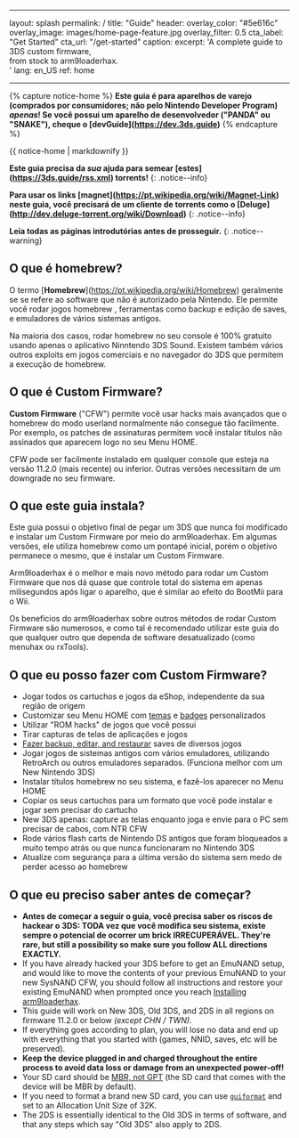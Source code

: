 * * *

layout: splash permalink: / title: "Guide" header: overlay_color: "#5e616c" overlay_image: images/home-page-feature.jpg overlay_filter: 0.5 cta_label: "Get Started" cta_url: "/get-started" caption: excerpt: 'A complete guide to 3DS custom firmware,   
from stock to arm9loaderhax.  
' lang: en_US ref: home

* * *

{% capture notice-home %} **Este guia é para aparelhos de varejo (comprados por consumidores; não pelo Nintendo Developer Program) _apenas_! Se você possui um aparelho de desenvolvedor ("PANDA" ou "SNAKE"), cheque o \[devGuide\](https://dev.3ds.guide)** {% endcapture %}

<div class="notice--danger">{{ notice-home | markdownify }}</div>

**Este guia precisa da *sua* ajuda para semear \[estes\](https://3ds.guide/rss.xml) torrents!** {: .notice--info}

**Para usar os links \[magnet\](https://pt.wikipedia.org/wiki/Magnet-Link) neste guia, você precisará de um cliente de torrents como o \[Deluge\](http://dev.deluge-torrent.org/wiki/Download)** {: .notice--info}

**Leia todas as páginas introdutórias antes de prosseguir.** {: .notice--warning}

## O que é homebrew?

O termo \[**Homebrew**\](https://pt.wikipedia.org/wiki/Homebrew) geralmente se se refere ao software que não é autorizado pela Nintendo. Ele permite você rodar jogos homebrew , ferramentas como backup e edição de saves, e emuladores de vários sistemas antigos.

Na maioria dos casos, rodar homebrew no seu console é 100% gratuito usando apenas o aplicativo Ninntendo 3DS Sound. Existem também vários outros exploits em jogos comerciais e no navegador do 3DS que permitem a execução de homebrew.

## O que é Custom Firmware?

**Custom Firmware** ("CFW") permite você usar hacks mais avançados que o homebrew do modo userland normalmente não consegue tão facilmente. Por exemplo, os patches de assinaturas permitem você instalar títulos não assinados que aparecem logo no seu Menu HOME.

CFW pode ser facilmente instalado em qualquer console que esteja na versão 11.2.0 (mais recente) ou inferior. Outras versões necessitam de um downgrade no seu firmware.

## O que este guia instala?

Este guia possui o objetivo final de pegar um 3DS que nunca foi modificado e instalar um Custom Firmware por meio do arm9loaderhax. Em algumas versões, ele utiliza homebrew como um pontapé inicial, porém o objetivo permanece o mesmo, que é instalar um Custom Firmware.

Arm9loaderhax é o melhor e mais novo método para rodar um Custom Firmware que nos dá quase que controle total do sistema em apenas milisegundos após ligar o aparelho, que é similar ao efeito do BootMii para o Wii.

Os benefícios do arm9loaderhax sobre outros métodos de rodar Custom Firmware são numerosos, e como tal é recomendado utilizar este guia do que qualquer outro que dependa de software desatualizado (como menuhax ou rxTools).

## O que eu posso fazer com Custom Firmware?

+ Jogar todos os cartuchos e jogos da eShop, independente da sua região de origem
+ Customizar seu Menu HOME com [temas](https://3dsthem.es/) e [badges](https://badges.3dsthem.es/) personalizados
+ Utilizar "ROM hacks" de jogos que você possui
+ Tirar capturas de telas de aplicações e jogos
+ [Fazer backup, editar, and restaurar](https://gbatemp.net/threads/release-jks-savemanager-homebrew-cia-save-manager.413143/) saves de diversos jogos
+ Jogar jogos de sistemas antigos com vários emuladores, utilizando RetroArch ou outros emuladores separados. (Funciona melhor com um New Nintendo 3DS)
+ Instalar títulos homebrew no seu sistema, e fazê-los aparecer no Menu HOME
+ Copiar os seus cartuchos para um formato que você pode instalar e jogar sem precisar do cartucho
+ New 3DS apenas: capture as telas enquanto joga e envie para o PC sem precisar de cabos, com NTR CFW
+ Rode vários flash carts de Nintendo DS antigos que foram bloqueados a muito tempo atrás ou que nunca funcionaram no Nintendo 3DS
+ Atualize com segurança para a última versão do sistema sem medo de perder acesso ao homebrew

## O que eu preciso saber antes de começar?

+ **Antes de começar a seguir o guia, você precisa saber os riscos de hackear o 3DS: TODA vez que você modifica seu sistema, existe sempre o potencial de ocorrer um brick IRRECUPERÁVEL. They're rare, but still a possibility so make sure you follow ALL directions EXACTLY.**
+ If you have already hacked your 3DS before to get an EmuNAND setup, and would like to move the contents of your previous EmuNAND to your new SysNAND CFW, you should follow all instructions and restore your existing EmuNAND when prompted once you reach [Installing arm9loaderhax](installing-arm9loaderhax).
+ This guide will work on New 3DS, Old 3DS, and 2DS in all regions on firmware 11.2.0 or below *(except CHN / TWN)*.
+ If everything goes according to plan, you will lose no data and end up with everything that you started with (games, NNID, saves, etc will be preserved).
+ **Keep the device plugged in and charged throughout the entire process to avoid data loss or damage from an unexpected power-off!**
+ Your SD card should be [MBR, not GPT](http://www.howtogeek.com/245610/) (the SD card that comes with the device will be MBR by default).
+ If you need to format a brand new SD card, you can use [`guiformat`](http://www.ridgecrop.demon.co.uk/index.htm?guiformat.htm) and set to an Allocation Unit Size of 32K.
+ The 2DS is essentially identical to the Old 3DS in terms of software, and that any steps which say "Old 3DS" also apply to 2DS.